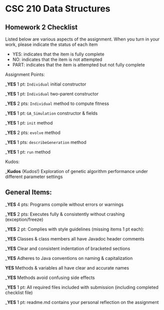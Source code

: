 # CSC 210 Data Structures
## Homework 2 Checklist

Listed below are various aspects of the assignment.  When you turn in
your work, please indicate the status of each item

- YES: indicates that the item is fully complete
- NO: indicates that the item is not attempted
- PART: indicates that the item is attempted but not fully complete


Assignment Points:

___YES__ 1 pt: `Individual` initial constructor

___YES__ 1 pt: `Individual` two-parent constructor

___YES__ 2 pts: `Individual` method to compute fitness

___YES__ 1 pt: `GA_Simulation` constructor & fields

___YES__ 1 pt: `init` method

___YES__ 2 pts: `evolve` method

___YES__ 1 pts: `describeGeneration` method

___YES__ 1 pt: `run` method


Kudos:

___Kudos__ (Kudos!) Exploration of genetic algorithm performance under different parameter settings


## General Items:

___YES__ 4 pts: Programs compile without errors or warnings

___YES__ 2 pts: Executes fully & consistently without crashing (exception/freeze)

___YES__ 2 pt: Complies with style guidelines (missing items 1 pt each):

  ___YES__ Classes & class members all have Javadoc header comments

  ___YES__ Clear and consistent indentation of bracketed sections

  ___YES__ Adheres to Java conventions on naming & capitalization

  __YES__ Methods & variables all have clear and accurate names

  ___YES__ Methods avoid confusing side effects

___YES__ 1 pt: All required files included with submission (including completed checklist file)

___YES__ 1 pt: readme.md contains your personal reflection on the assignment

